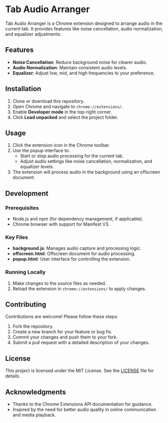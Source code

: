# Tab Audio Arranger

Tab Audio Arranger is a Chrome extension designed to arrange audio in the current tab. It provides features like noise cancellation, audio normalization, and equalizer adjustments.

## Features

- **Noise Cancellation**: Reduce background noise for clearer audio.
- **Audio Normalization**: Maintain consistent audio levels.
- **Equalizer**: Adjust low, mid, and high frequencies to your preference.

## Installation

1. Clone or download this repository.
2. Open Chrome and navigate to `chrome://extensions/`.
3. Enable **Developer mode** in the top-right corner.
4. Click **Load unpacked** and select the project folder.

## Usage

1. Click the extension icon in the Chrome toolbar.
2. Use the popup interface to:
   - Start or stop audio processing for the current tab.
   - Adjust audio settings like noise cancellation, normalization, and equalizer levels.
3. The extension will process audio in the background using an offscreen document.

## Development

### Prerequisites

- Node.js and npm (for dependency management, if applicable).
- Chrome browser with support for Manifest V3.

### Key Files

- **background.js**: Manages audio capture and processing logic.
- **offscreen.html**: Offscreen document for audio processing.
- **popup.html**: User interface for controlling the extension.

### Running Locally

1. Make changes to the source files as needed.
2. Reload the extension in `chrome://extensions/` to apply changes.

## Contributing

Contributions are welcome! Please follow these steps:

1. Fork the repository.
2. Create a new branch for your feature or bug fix.
3. Commit your changes and push them to your fork.
4. Submit a pull request with a detailed description of your changes.

## License

This project is licensed under the MIT License. See the [LICENSE](LICENSE) file for details.

## Acknowledgments

- Thanks to the Chrome Extensions API documentation for guidance.
- Inspired by the need for better audio quality in online communication and media playback.
